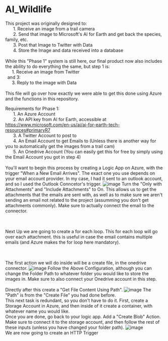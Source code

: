 # AI_Wildlife
This project was originally designed to: <br>
&ensp;&ensp;&ensp;    1. Receive an image from a trail camera <br>
&ensp;&ensp;&ensp;    2. Send that image to Microsoft's AI for Earth and get back the species, family, etc. <br>
&ensp;&ensp;&ensp;    3. Post that Image to Twitter with Data<br>
&ensp;&ensp;&ensp;    4. Store the Image and data received into a database<br>
    <br>
While this "Phase 1" system is still here, our final product now also includes the ability to do everything the same, but step 1 is:<br>
    &ensp;&ensp;&ensp;1. Receive an image from Twitter<br>
&ensp;and 3:<br>
    &ensp;&ensp;&ensp;3. Reply to the image with Data<br>
    <br>
This file will go over how exactly we were able to get this done using Azure and the functions in this repository.<br>

Requirements for Phase 1: <br>
&ensp;&ensp;&ensp;    1. An Azure Account <br>
&ensp;&ensp;&ensp;    2. An API key from AI for Earth, accessible at https://www.microsoft.com/en-us/ai/ai-for-earth-tech-resources#primaryR7 <br>
&ensp;&ensp;&ensp;    3. A Twitter Account to post to <br>
&ensp;&ensp;&ensp;    4. An Email Account to get Emails to (Unless there is another way for you to automatically get the images from a trail cam) <br>
&ensp;&ensp;&ensp;    5. An Onedrive Account (You can easily get this for free by simply using the Email Account you got in step 4) <br>
    <br>
You'll want to begin this process by creating a Logic App on Azure, with the trigger "When a New Email Arrives". The exact one you use depends on your email account provider. In my case, I had it sent to an outlook account, and so I used the Outlook Conncetor's trigger.
![image](https://user-images.githubusercontent.com/56144316/119371481-19380380-bc7c-11eb-8073-da6b20db1af6.png)
Turn the "Only with Attachments" and "Include Attachments" to On. This allows us to get the attachments that the emails are sent with, as well as to make sure we aren't sending an email not related to the project (assumming you don't get attachments commonly). Make sure to actually connect the email to the connector.


<br><br> Next Up we are going to create a for each loop. This for each loop will go over each attachment. this is useful in case the email contains multiple emails (and Azure makes the for loop here mandatory). 

<br><br> The first action we will do inside will be a create file, in the onedrive connector. 
![image](https://user-images.githubusercontent.com/56144316/119372756-4c2ec700-bc7d-11eb-9ea3-d9d728c98387.png)
Follow the Above Configuration, although you can change the Folder Path to whatever folder you would like to store the images in. Make sure to also connect your Onedrive account in this step.
<br><br>
Directly after this create a "Get File Content Using Path".
![image](https://user-images.githubusercontent.com/56144316/119374123-d297d880-bc7e-11eb-86ef-0543eec8d176.png)
The "Path" is from the "Create File" you  had done before.
<br>
This next task is redundant, so you don't have to do it. First, create a Storage Account in Azure, and then inside of it create a container, with whatever name you would like. 
<br>
Once you are done, go back to your logic app.
Add a "Create Blob" Action. Make sure to connect it to the storage account, and then follow the rest of these inputs (unless you have changed your folder path). ![image](https://user-images.githubusercontent.com/56144316/119375390-5e5e3480-bc80-11eb-8799-6214bd5b4261.png)
<br>
We are now going to create an HTTP Trigger 
